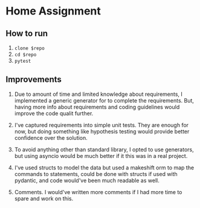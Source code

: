 # Home Assignment

## How to run

1. `clone $repo`
2. `cd $repo`
3. `pytest`

## Improvements

1. Due to amount of time and limited knowledge about requirements, I implemented a generic generator for to complete the requirements. But, having more info about requirements and coding guidelines would improve the code qualit further.

2. I've captured requirements into simple unit tests. They are enough for now, but doing something like hypothesis testing would provide better confidence over the solution.

3. To avoid anything other than standard library, I opted to use generators, but using asyncio would be much better if it this was in a real project.

4. I've used structs to model the data but used a makeshift orm to map the commands to statements, could be done with structs if used with pydantic, and code would've been much readable as well.

5. Comments. I would've written more comments if I had more time to spare and work on this.
